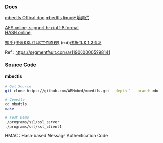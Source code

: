 ### Docs
[mbedtls Offical doc](https://tls.mbed.org/kb/how-to/mbedtls-tutorial)
[mbedtls linux环境调试](https://blog.csdn.net/dashanque/article/details/106056401)

[AES online, support hex/utf-8 format](https://the-x.cn/cryptography/Aes.aspx)  
[HASH online, ](https://hash.online-convert.com/)

[知乎(浅谈SSL/TLS工作原理)](https://zhuanlan.zhihu.com/p/36981565)
(md)[浅析TLS 1.2协议](./doc/tls1.2_whxl.segmentfault.com.md)

Ref : https://segmentfault.com/a/1190000005998141


### Source Code

#### mbedtls
```bash
# Get Source 
git clone https://github.com/ARMmbed/mbedtls.git --depth 1 --branch mbedtls-2.24.0

# Compile
cd mbedtls
make

# Test Demo
./programs/ssl/ssl_server
./programs/ssl/ssl_client1
```

HMAC : Hash-based Message Authentication Code

